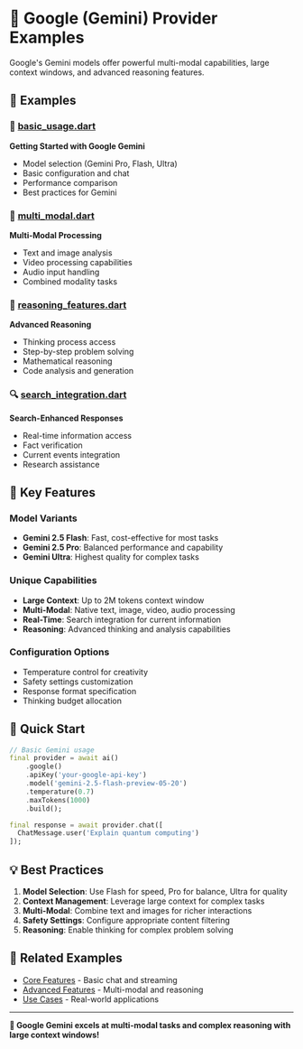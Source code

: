 # 🔴 Google (Gemini) Provider Examples

Google's Gemini models offer powerful multi-modal capabilities, large context windows, and advanced reasoning features.

## 📁 Examples

### 🚀 [basic_usage.dart](basic_usage.dart)
**Getting Started with Google Gemini**
- Model selection (Gemini Pro, Flash, Ultra)
- Basic configuration and chat
- Performance comparison
- Best practices for Gemini

### 🎨 [multi_modal.dart](multi_modal.dart)
**Multi-Modal Processing**
- Text and image analysis
- Video processing capabilities
- Audio input handling
- Combined modality tasks

### 🧠 [reasoning_features.dart](reasoning_features.dart)
**Advanced Reasoning**
- Thinking process access
- Step-by-step problem solving
- Mathematical reasoning
- Code analysis and generation

### 🔍 [search_integration.dart](search_integration.dart)
**Search-Enhanced Responses**
- Real-time information access
- Fact verification
- Current events integration
- Research assistance

## 🎯 Key Features

### Model Variants
- **Gemini 2.5 Flash**: Fast, cost-effective for most tasks
- **Gemini 2.5 Pro**: Balanced performance and capability
- **Gemini Ultra**: Highest quality for complex tasks

### Unique Capabilities
- **Large Context**: Up to 2M tokens context window
- **Multi-Modal**: Native text, image, video, audio processing
- **Real-Time**: Search integration for current information
- **Reasoning**: Advanced thinking and analysis capabilities

### Configuration Options
- Temperature control for creativity
- Safety settings customization
- Response format specification
- Thinking budget allocation

## 🚀 Quick Start

```dart
// Basic Gemini usage
final provider = await ai()
    .google()
    .apiKey('your-google-api-key')
    .model('gemini-2.5-flash-preview-05-20')
    .temperature(0.7)
    .maxTokens(1000)
    .build();

final response = await provider.chat([
  ChatMessage.user('Explain quantum computing')
]);
```

## 💡 Best Practices

1. **Model Selection**: Use Flash for speed, Pro for balance, Ultra for quality
2. **Context Management**: Leverage large context for complex tasks
3. **Multi-Modal**: Combine text and images for richer interactions
4. **Safety Settings**: Configure appropriate content filtering
5. **Reasoning**: Enable thinking for complex problem solving

## 🔗 Related Examples

- [Core Features](../../02_core_features/) - Basic chat and streaming
- [Advanced Features](../../03_advanced_features/) - Multi-modal and reasoning
- [Use Cases](../../05_use_cases/) - Real-world applications

---

**🌟 Google Gemini excels at multi-modal tasks and complex reasoning with large context windows!**
